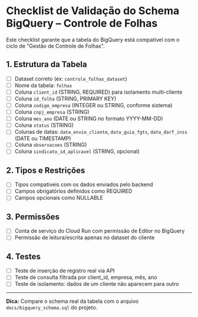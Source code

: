 # Checklist de Validação do Schema BigQuery – Controle de Folhas

Este checklist garante que a tabela do BigQuery está compatível com o ciclo de "Gestão de Controle de Folhas".

## 1. Estrutura da Tabela

- [ ] Dataset correto (ex: `controle_folhas_dataset`)
- [ ] Nome da tabela: `folhas`
- [ ] Coluna `client_id` (STRING, REQUIRED) para isolamento multi-cliente
- [ ] Coluna `id_folha` (STRING, PRIMARY KEY)
- [ ] Coluna `codigo_empresa` (INTEGER ou STRING, conforme sistema)
- [ ] Coluna `cnpj_empresa` (STRING)
- [ ] Coluna `mes_ano` (DATE ou STRING no formato YYYY-MM-DD)
- [ ] Coluna `status` (STRING)
- [ ] Colunas de datas: `data_envio_cliente`, `data_guia_fgts`, `data_darf_inss` (DATE ou TIMESTAMP)
- [ ] Coluna `observacoes` (STRING)
- [ ] Coluna `sindicato_id_aplicavel` (STRING, opcional)

## 2. Tipos e Restrições

- [ ] Tipos compatíveis com os dados enviados pelo backend
- [ ] Campos obrigatórios definidos como REQUIRED
- [ ] Campos opcionais como NULLABLE

## 3. Permissões

- [ ] Conta de serviço do Cloud Run com permissão de Editor no BigQuery
- [ ] Permissão de leitura/escrita apenas no dataset do cliente

## 4. Testes

- [ ] Teste de inserção de registro real via API
- [ ] Teste de consulta filtrada por client_id, empresa, mês, ano
- [ ] Teste de isolamento: dados de um cliente não aparecem para outro

---

**Dica:** Compare o schema real da tabela com o arquivo `docs/bigquery_schema.sql` do projeto.
